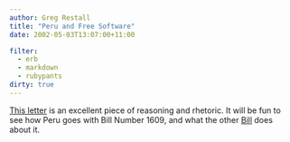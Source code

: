 ```yaml
---
author: Greg Restall
title: "Peru and Free Software"
date: 2002-05-03T13:07:00+11:00

filter:
  - erb
  - markdown
  - rubypants
dirty: true
---
```


<p><a href="http://www.gnu.org.pe/resmseng.html">This letter</a> is an excellent piece of reasoning and rhetoric.  It will be fun to see how Peru goes with Bill Number 1609, and what the other <a href="http://www.microsoft.com/billgates">Bill</a> does about it.</p>